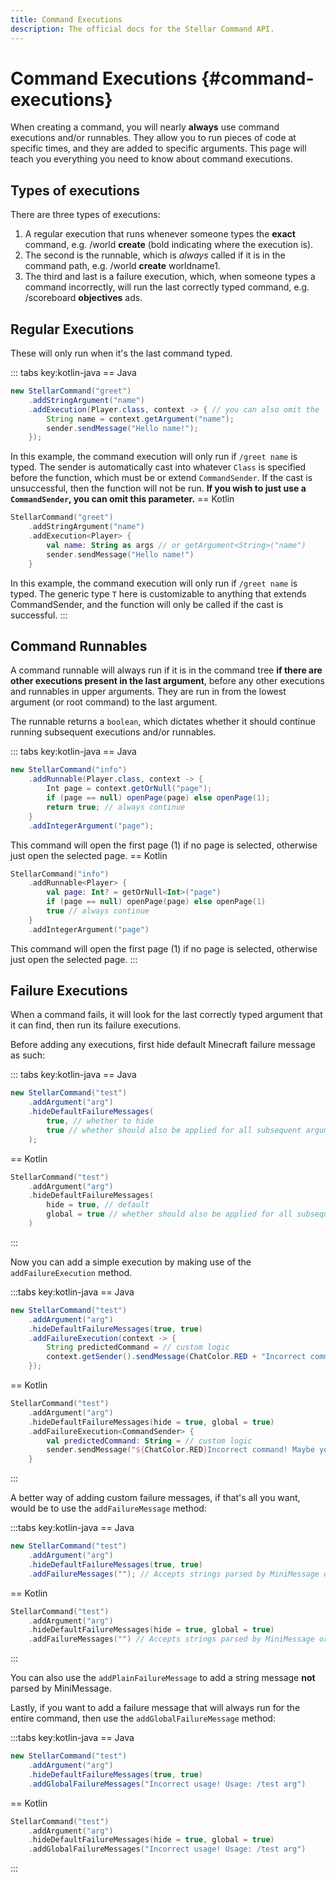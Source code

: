 ```yaml
---
title: Command Executions
description: The official docs for the Stellar Command API.
---
```


# Command Executions {#command-executions}

When creating a command, you will nearly **always** use command executions and/or runnables. They allow you to run pieces of code at specific times, and they are added to specific arguments. This page will teach you everything you need to know about command executions.

## Types of executions

There are three types of executions:
1. A regular execution that runs whenever someone types the **exact** command, e.g. /world **create** (bold indicating where the execution is).
2. The second is the runnable, which is _always_ called if it is in the command path, e.g. /world **create** worldname1. 
3. The third and last is a failure execution, which, when someone types a command incorrectly, will run the last correctly typed command, e.g. /scoreboard **objectives** ads.

## Regular Executions

These will only run when it's the last command typed.

::: tabs key:kotlin-java
== Java
```Java
new StellarCommand("greet")
    .addStringArgument("name")
    .addExecution(Player.class, context -> { // you can also omit the `Player.class`
        String name = context.getArgument("name");
        sender.sendMessage("Hello name!");
    });
```

In this example, the command execution will only run if `/greet name` is typed. The sender is automatically cast into whatever `Class` is specified before the function, which must be or extend `CommandSender`. If the cast is unsuccessful, then the function will not be run. **If you wish to just use a `CommandSender`, you can omit this parameter.**
== Kotlin
```Kotlin
StellarCommand("greet")
    .addStringArgument("name")
    .addExecution<Player> {
        val name: String as args // or getArgument<String>("name")
        sender.sendMessage("Hello name!")
    }
```

In this example, the command execution will only run if `/greet name` is typed. The generic type `T` here is customizable to anything that extends CommandSender, and the function will only be called if the cast is successful.
:::

## Command Runnables

A command runnable will always run if it is in the command tree **if there are other executions present in the last argument**, before any other executions and runnables in upper arguments. They are run in from the lowest argument (or root command) to the last argument.

The runnable returns a `boolean`, which dictates whether it should continue running subsequent executions and/or runnables. 

::: tabs key:kotlin-java
== Java
```Java
new StellarCommand("info")
    .addRunnable(Player.class, context -> {
        Int page = context.getOrNull("page");
        if (page == null) openPage(page) else openPage(1);
        return true; // always continue
    }
    .addIntegerArgument("page");
```

This command will open the first page (1) if no page is selected, otherwise just open the selected page.
== Kotlin
```Kotlin
StellarCommand("info")
    .addRunnable<Player> {
        val page: Int? = getOrNull<Int>("page")
        if (page == null) openPage(page) else openPage(1) 
        true // always continue
    }
    .addIntegerArgument("page")
```

This command will open the first page (1) if no page is selected, otherwise just open the selected page.
:::

## Failure Executions

When a command fails, it will look for the last correctly typed argument that it can find, then run its failure executions.

Before adding any executions, first hide default Minecraft failure message as such:

::: tabs key:kotlin-java
== Java
```Java
new StellarCommand("test")
    .addArgument("arg")
    .hideDefaultFailureMessages(
        true, // whether to hide
        true // whether should also be applied for all subsequent arguments
    );
```
== Kotlin
```Kotlin
StellarCommand("test")
    .addArgument("arg")
    .hideDefaultFailureMessages(
        hide = true, // default
        global = true // whether should also be applied for all subsequent arguments, also default
    )
```
:::

Now you can add a simple execution by making use of the `addFailureExecution` method.

:::tabs key:kotlin-java
== Java
```Java
new StellarCommand("test")
    .addArgument("arg")
    .hideDefaultFailureMessages(true, true)
    .addFailureExecution(context -> {
        String predictedCommand = // custom logic
        context.getSender().sendMessage(ChatColor.RED + "Incorrect command! Maybe you meant $predictedCommand?");
    });
```
== Kotlin
```Kotlin
StellarCommand("test")
    .addArgument("arg")
    .hideDefaultFailureMessages(hide = true, global = true)
    .addFailureExecution<CommandSender> {
        val predictedCommand: String = // custom logic
        sender.sendMessage("${ChatColor.RED}Incorrect command! Maybe you meant $predictedCommand?")
    }
```
:::

A better way of adding custom failure messages, if that's all you want, would be to use the `addFailureMessage` method:

:::tabs key:kotlin-java
== Java
```Java
new StellarCommand("test")
    .addArgument("arg")
    .hideDefaultFailureMessages(true, true)
    .addFailureMessages(""); // Accepts strings parsed by MiniMessage or components
```
== Kotlin
```Kotlin
StellarCommand("test")
    .addArgument("arg")
    .hideDefaultFailureMessages(hide = true, global = true)
    .addFailureMessages("") // Accepts strings parsed by MiniMessage or components
```
:::

You can also use the `addPlainFailureMessage` to add a string message **not** parsed by MiniMessage.

Lastly, if you want to add a failure message that will always run for the entire command, then use the `addGlobalFailureMessage` method:

:::tabs key:kotlin-java
== Java
```Java
new StellarCommand("test")
    .addArgument("arg")
    .hideDefaultFailureMessages(true, true)
    .addGlobalFailureMessages("Incorrect usage! Usage: /test arg")
```
== Kotlin
```Kotlin
StellarCommand("test")
    .addArgument("arg")
    .hideDefaultFailureMessages(hide = true, global = true)
    .addGlobalFailureMessages("Incorrect usage! Usage: /test arg")
```
:::
